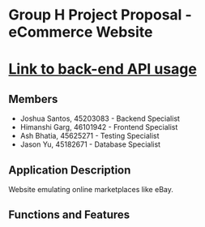 # Group H Project Proposal - eCommerce Website
# [Link to back-end API usage](api.md)
## Members
* Joshua Santos, 45203083 - Backend Specialist
* Himanshi Garg, 46101942 - Frontend Specialist
* Ash Bhatia, 45625271  - Testing Specialist
* Jason Yu, 45182671 - Database Specialist

## Application Description
Website emulating online marketplaces like eBay.

## Functions and Features
